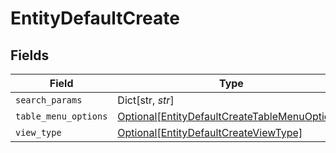 # EntityDefaultCreate


## Fields

| Field                                                                                                       | Type                                                                                                        | Required                                                                                                    | Description                                                                                                 |
| ----------------------------------------------------------------------------------------------------------- | ----------------------------------------------------------------------------------------------------------- | ----------------------------------------------------------------------------------------------------------- | ----------------------------------------------------------------------------------------------------------- |
| `search_params`                                                                                             | Dict[str, *str*]                                                                                            | :heavy_minus_sign:                                                                                          | N/A                                                                                                         |
| `table_menu_options`                                                                                        | [Optional[EntityDefaultCreateTableMenuOptions]](../../models/shared/entitydefaultcreatetablemenuoptions.md) | :heavy_minus_sign:                                                                                          | N/A                                                                                                         |
| `view_type`                                                                                                 | [Optional[EntityDefaultCreateViewType]](../../models/shared/entitydefaultcreateviewtype.md)                 | :heavy_minus_sign:                                                                                          | N/A                                                                                                         |
